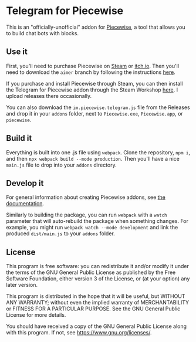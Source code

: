 # Telegram for Piecewise

This is an "officially-unofficial" addon for [Piecewise](https://piecewise.im/), a tool that allows you to build chat bots with blocks.

## Use it

First, you'll need to purchase Piecewise on [Steam](https://store.steampowered.com/app/1702210/Piecewise_build_chat_bots_with_blocks/) or [itch.io](https://piecewiselabs.itch.io/). Then you'll need to download the `aimer` branch by following the instructions [here](https://doc.piecewise.im/tutorials/aimer/).

If you purchase and install Piecewise through Steam, you can then install the Telegram for Piecewise addon through the Steam Workshop [here](https://steamcommunity.com/sharedfiles/filedetails/?id=2982485357). I upload releases there occasionally.

You can also download the `im.piecewise.telegram.js` file from the Releases and drop it in your `addons` folder, next to `Piecewise.exe`, `Piecewise.app`, or `piecewise`.

## Build it

Everything is built into one .js file using `webpack`. Clone the repository, `npm i`, and then `npx webpack build --mode production`. Then you'll have a nice `main.js` file to drop into your `addons` directory.

## Develop it

For general information about creating Piecewise addons, see [the documentation](https://doc.piecewise.im/tutorials/plugins/).

Similarly to building the package, you can run `webpack` with a `watch` parameter that will auto-rebuild the package when something changes. For example, you might run `webpack watch --mode development` and link the produced `dist/main.js` to your `addons` folder.

## License

This program is free software: you can redistribute it and/or modify
it under the terms of the GNU General Public License as published by
the Free Software Foundation, either version 3 of the License, or
(at your option) any later version.

This program is distributed in the hope that it will be useful,
but WITHOUT ANY WARRANTY; without even the implied warranty of
MERCHANTABILITY or FITNESS FOR A PARTICULAR PURPOSE.  See the
GNU General Public License for more details.

You should have received a copy of the GNU General Public License
along with this program.  If not, see <https://www.gnu.org/licenses/>.